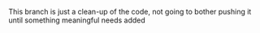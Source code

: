 This branch is just a clean-up of the code, not going to bother pushing it until something meaningful needs added
